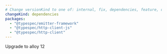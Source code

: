 ```yaml
---
# Change versionKind to one of: internal, fix, dependencies, feature, deprecation, breaking
changeKind: dependencies
packages:
  - "@typespec/emitter-framework"
  - "@typespec/http-client-js"
  - "@typespec/http-client"
---
```


Upgrade to alloy 12

